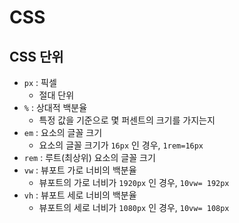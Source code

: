 # CSS

## CSS 단위
- `px` : 픽셀
  - 절대 단위
- `%` : 상대적 백분율
  - 특정 값을 기준으로 몇 퍼센트의 크기를 가지는지
- `em` : 요소의 글꼴 크기
  - 요소의 글꼴 크기가 `16px` 인 경우, `1rem=16px`
- `rem` : 루트(최상위) 요소의 글꼴 크기
- `vw` : 뷰포트 가로 너비의 백분율
  - 뷰포트의 가로 너비가 `1920px` 인 경우, `10vw= 192px`
- `vh` : 뷰포트 세로 너비의 백분율
  - 뷰포트의 세로 너비가 `1080px` 인 경우, `10vw= 108px`
